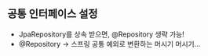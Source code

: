 ## 공통 인터페이스 설정
- JpaRepository를 상속 받으면, @Repository 생략 가능! 
- @Repository -> 스프링 공통 예외로 변환하는 머시기 머시기...
